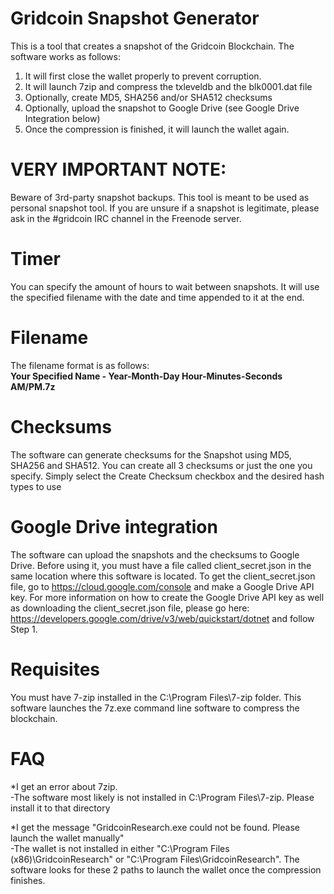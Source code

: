 # Gridcoin Snapshot Generator
This is a tool that creates a snapshot of the Gridcoin Blockchain. The software works as follows:
1. It will first close the wallet properly to prevent corruption.
2. It will launch 7zip and compress the txleveldb and the blk0001.dat file
3. Optionally, create MD5, SHA256 and/or SHA512 checksums
4. Optionally, upload the snapshot to Google Drive (see Google Drive Integration below)
3. Once the compression is finished, it will launch the wallet again.

# VERY IMPORTANT NOTE:
Beware of 3rd-party snapshot backups. This tool is meant to be used as personal snapshot tool. If you are unsure if a snapshot is legitimate, please ask in the #gridcoin IRC channel in the Freenode server.

# Timer
You can specify the amount of hours to wait between snapshots. It will use the specified filename with the date and time appended to it at the end.

# Filename
The filename format is as follows:  
**Your Specified Name - Year-Month-Day Hour-Minutes-Seconds AM/PM.7z**

# Checksums
The software can generate checksums for the Snapshot using MD5, SHA256 and SHA512. You can create all 3 checksums or just the one you specify. Simply select the Create Checksum checkbox and the desired hash types to use

# Google Drive integration
The software can upload the snapshots and the checksums to Google Drive. Before using it, you must have a file called client_secret.json in the same location where this software is located. To get the client_secret.json file, go to https://cloud.google.com/console and make a Google Drive API key. For more information on how to create the Google Drive API key as well as downloading the client_secret.json file, please go here: https://developers.google.com/drive/v3/web/quickstart/dotnet and follow Step 1.

# Requisites
You must have 7-zip installed in the C:\Program Files\7-zip folder. This software launches the 7z.exe command line software to compress the blockchain.

# FAQ
*I get an error about 7zip.  
-The software most likely is not installed in C:\Program Files\7-zip. Please install it to that directory

*I get the message "GridcoinResearch.exe could not be found. Please launch the wallet manually"  
-The wallet is not installed in either "C:\Program Files (x86)\GridcoinResearch\" or "C:\Program Files\GridcoinResearch\". The software looks for these 2 paths to launch the wallet once the compression finishes.
